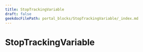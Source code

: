 ```yaml
---
title: StopTrackingVariable
draft: false
geekdocFilePath: portal_blocks/StopTrackingVariable/_index.md
---
```

# StopTrackingVariable